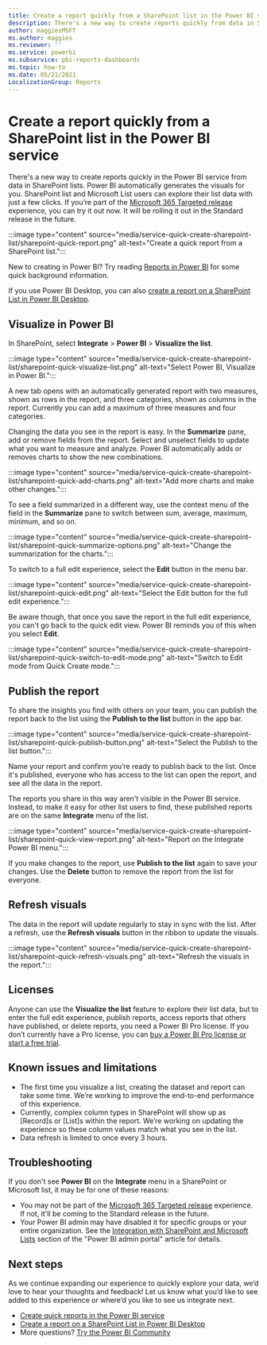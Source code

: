 ```yaml
---
title: Create a report quickly from a SharePoint list in the Power BI service
description: There's a new way to create reports quickly from data in SharePoint lists. Power BI automatically generates the visuals for you.    
author: maggiesMSFT
ms.author: maggies
ms.reviewer: ''
ms.service: powerbi
ms.subservice: pbi-reports-dashboards
ms.topic: how-to
ms.date: 05/21/2021
LocalizationGroup: Reports
---
```

# Create a report quickly from a SharePoint list in the Power BI service

There's a new way to create reports quickly in the Power BI service from data in SharePoint lists. Power BI automatically generates the visuals for you. SharePoint list and Microsoft List users can explore their list data with just a few clicks. If you’re part of the [Microsoft 365 Targeted release](/microsoft-365/admin/manage/release-options-in-office-365#targeted-release) experience, you can try it out now. It will be rolling it out in the Standard release in the future.  

:::image type="content" source="media/service-quick-create-sharepoint-list/sharepoint-quick-report.png" alt-text="Create a quick report from a SharePoint list.":::

New to creating in Power BI? Try reading [Reports in Power BI](../consumer/end-user-reports.md) for some quick background information.

If you use Power BI Desktop, you can also [create a report on a SharePoint List in Power BI Desktop](../connect-data/desktop-sharepoint-online-list.md).

## Visualize in Power BI 

In SharePoint, select **Integrate** > **Power BI** > **Visualize the list**.

:::image type="content" source="media/service-quick-create-sharepoint-list/sharepoint-quick-visualize-list.png" alt-text="Select Power BI, Visualize in Power BI.":::

A new tab opens with an automatically generated report with two measures, shown as rows in the report, and three categories, shown as columns in the report. Currently you can add a maximum of three measures and four categories. 

Changing the data you see in the report is easy. In the **Summarize** pane, add or remove fields from the report. Select and unselect fields to update what you want to measure and analyze. Power BI automatically adds or removes charts to show the new combinations.  

:::image type="content" source="media/service-quick-create-sharepoint-list/sharepoint-quick-add-charts.png" alt-text="Add more charts and make other changes.":::

To see a field summarized in a different way, use the context menu of the field in the **Summarize** pane to switch between sum, average, maximum, minimum, and so on. 

:::image type="content" source="media/service-quick-create-sharepoint-list/sharepoint-quick-summarize-options.png" alt-text="Change the summarization for the charts.":::

To switch to a full edit experience, select the **Edit** button in the menu bar.

:::image type="content" source="media/service-quick-create-sharepoint-list/sharepoint-quick-edit.png" alt-text="Select the Edit button for the full edit experience.":::

Be aware though, that once you save the report in the full edit experience, you can't go back to the quick edit view. Power BI reminds you of this when you select **Edit**.  

:::image type="content" source="media/service-quick-create-sharepoint-list/sharepoint-quick-switch-to-edit-mode.png" alt-text="Switch to Edit mode from Quick Create mode.":::

## Publish the report

To share the insights you find with others on your team, you can publish the report back to the list using the **Publish to the list** button in the app bar.  

:::image type="content" source="media/service-quick-create-sharepoint-list/sharepoint-quick-publish-button.png" alt-text="Select the Publish to the list button.":::

Name your report and confirm you’re ready to publish back to the list. Once it's published, everyone who has access to the list can open the report, and see all the data in the report.

The reports you share in this way aren't visible in the Power BI service. Instead, to make it easy for other list users to find, these published reports are on the same **Integrate** menu of the list.  

:::image type="content" source="media/service-quick-create-sharepoint-list/sharepoint-quick-view-report.png" alt-text="Report on the Integrate Power BI menu.":::

If you make changes to the report, use **Publish to the list** again to save your changes. Use the **Delete** button to remove the report from the list for everyone.

## Refresh visuals

The data in the report will update regularly to stay in sync with the list. After a refresh, use the **Refresh visuals** button in the ribbon to update the visuals. 

:::image type="content" source="media/service-quick-create-sharepoint-list/sharepoint-quick-refresh-visuals.png" alt-text="Refresh the visuals in the report.":::

## Licenses

Anyone can use the **Visualize the list** feature to explore their list data, but to enter the full edit experience, publish reports, access reports that others have published, or delete reports, you need a Power BI Pro license. If you don’t currently have a Pro license, you can [buy a Power BI Pro license or start a free trial](../fundamentals/service-self-service-signup-purchase-for-power-bi.md).  

## Known issues and limitations

- The first time you visualize a list, creating the dataset and report can take some time. We’re working to improve the end-to-end performance of this experience. 
- Currently, complex column types in SharePoint will show up as [Record]s or [List]s within the report. We’re working on updating the experience so these column values match what you see in the list.  
- Data refresh is limited to once every 3 hours. 

## Troubleshooting

If you don't see **Power BI** on the **Integrate** menu in a SharePoint or Microsoft list, it may be for one of these reasons:

- You may not be part of the [Microsoft 365 Targeted release](/microsoft-365/admin/manage/release-options-in-office-365#targeted-release) experience. If not, it'll be coming to the Standard release in the future.
- Your Power BI admin may have disabled it for specific groups or your entire organization. See the [Integration with SharePoint and Microsoft Lists](../admin/service-admin-portal.md#integration-with-sharepoint-and-microsoft-lists) section of the "Power BI admin portal" article for details.

## Next steps

As we continue expanding our experience to quickly explore your data, we’d love to hear your thoughts and feedback! Let us know what you’d like to see added to this experience or where’d you like to see us integrate next.

- [Create quick reports in the Power BI service](service-quick-create-report.md)
- [Create a report on a SharePoint List in Power BI Desktop](../connect-data/desktop-sharepoint-online-list.md)
- More questions? [Try the Power BI Community](https://community.powerbi.com/)
